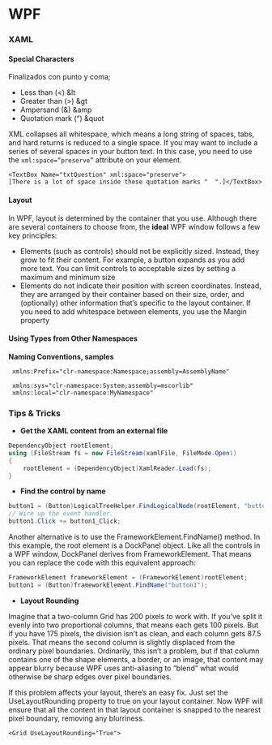 
# WPF #

### XAML ###
#### Special Characters ####
Finalizados con punto y coma;
> 
- Less than (<) &lt
- Greater than (>) &gt
- Ampersand (&) &amp
- Quotation mark (“) &quot

XML collapses all whitespace, which means a long string of spaces, tabs,
and hard returns is reduced to a single space. If you may want to include a series of several spaces in your button text. In this case, you need to use the `xml:space=”preserve”` attribute on your element.

```xaml
<TextBox Name="txtQuestion" xml:space="preserve">
[There is a lot of space inside these quotation marks "  ".]</TextBox>
```

#### Layout ###
In WPF, layout is determined by the container that you use. Although there are several containers to choose from, the **ideal** WPF window follows a few key principles:
- Elements (such as controls) should not be explicitly sized. Instead, they grow to fit
their content. For example, a button expands as you add more text. You can limit
controls to acceptable sizes by setting a maximum and minimum size
- Elements do not indicate their position with screen coordinates. Instead, they are
arranged by their container based on their size, order, and (optionally) other
information that’s specific to the layout container. If you need to add whitespace
between elements, you use the Margin property

#### Using Types from Other Namespaces ####
**Naming Conventions, samples**

```xaml
 xmlns:Prefix="clr-namespace:Namespace;assembly=AssemblyName"

 xmlns:sys="clr-namespace:System;assembly=mscorlib"
 xmlns:local="clr-namespace:MyNamespace"
 ```

### Tips & Tricks ###

- **Get the XAML content from an external file**
```csharp
DependencyObject rootElement;
using (FileStream fs = new FileStream(xamlFile, FileMode.Open))
{
	rootElement = (DependencyObject)XamlReader.Load(fs);
}
```

- **Find the control by name**
```csharp
button1 = (Button)LogicalTreeHelper.FindLogicalNode(rootElement, "button1");
// Wire up the event handler.
button1.Click += button1_Click;
```

Another alternative is to use the FrameworkElement.FindName() method. In this example, the root element is a DockPanel object. Like all the controls in a WPF window, DockPanel derives from FrameworkElement. That means you can replace the code with this equivalent approach:

```csharp
FrameworkElement frameworkElement = (FrameworkElement)rootElement;
button1 = (Button)frameworkElement.FindName("button1");
```

- **Layout Rounding**

Imagine that a two-column Grid has 200 pixels to work with. If you’ve split it evenly into two proportional columns, that means each gets 100 pixels. But if you have 175 pixels, the division isn’t as clean, and each column gets 87.5 pixels. That means the second column is slightly displaced from the ordinary pixel boundaries. Ordinarily, this isn’t a problem, but if that column contains one of the shape elements, a border, or an image, that content may appear blurry because WPF uses anti-aliasing to “blend” what would otherwise be sharp edges over pixel boundaries.

If this problem affects your layout, there’s an easy fix. Just set the UseLayoutRounding property to true on your layout container. Now WPF will ensure that all the content in that layout container is snapped to the nearest pixel boundary, removing any blurriness.
```xaml
<Grid UseLayoutRounding="True">
```